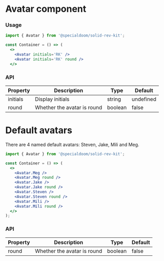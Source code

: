 # Avatar component

### Usage

```jsx
import { Avatar } from '@specialdoom/solid-rev-kit';

const Container = () => (
  <>
    <Avatar initials='RK' />
    <Avatar initials='RK' round />
  </>
```

### API

| Property | Description                 | Type    | Default   |
| -------- | --------------------------- | ------- | --------- |
| initials | Display initials            | string  | undefined |
| round    | Whether the avatar is round | boolean | false     |

# Default avatars

There are 4 named default avatars: Steven, Jake, Mili and Meg.

```jsx
import { Avatar } from '@specialdoom/solid-rev-kit';

const Container = () => (
  <>
    <Avatar.Meg />
    <Avatar.Meg round />
    <Avatar.Jake />
    <Avatar.Jake round />
    <Avatar.Steven />
    <Avatar.Steven round />
    <Avatar.Mili />
    <Avatar.Mili round />
  </>
);
```

### API

| Property | Description                 | Type    | Default |
| -------- | --------------------------- | ------- | ------- |
| round    | Whether the avatar is round | boolean | false   |
